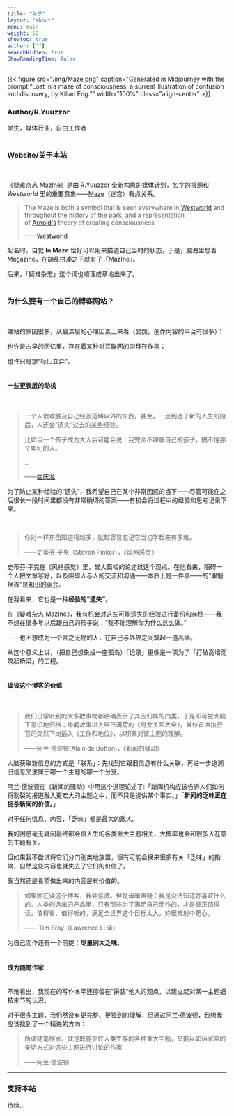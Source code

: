 ```yaml
---
title: "关于"
layout: "about"
menu: main
weight: 50
showtoc: true
author: [""]
searchHidden: true
ShowReadingTime: false
---
```

{{< figure src="/img/Maze.png" caption="Generated in Midjourney with the prompt “Lost in a maze of consciousness: a surreal illustration of confusion and discovery, by Kilian Eng.”" width="100%"  class="align-center"  >}}

### Author/R.Yuuzzor

学生，媒体行业，自由工作者<br>
<br>

### Website/关于本站<br>
<br>

[《疑难杂志 MazIne》](https://stalwart-semifreddo-41b5da.netlify.app/)是由 R.Yuuzzor 全新构思的媒体计划，名字的根源和 *Westworld*  里的重要意象——[Maze](https://westworld.fandom.com/wiki/The_Maze)（迷宫）有点关系。

> The Maze is both a symbol that is seen everywhere in [Westworld](https://westworld.fandom.com/wiki/Westworld_(Location) "Westworld (Location)") and throughout the history of the park, and a representation of [Arnold's](https://westworld.fandom.com/wiki/Arnold_Weber "Arnold Weber") theory of creating consciousness.
> 
> ——[Westworld](https://westworld.fandom.com/wiki/Westworld_Wiki) 

起名时，自觉 **In Maze** 恰好可以用来描述自己当时的状态，于是，脑海里想着 Magazine，在胡乱拼凑之下就有了「MazIne」。

后来，「疑难杂志」这个词也顺理成章地出来了。<br>
<br>

### 为什么要有一个自己的博客网站？<br>
<br>

建站的原因很多，从最深层的心理因素上来看（显然，创作内容的平台有很多）：

也许是古早的回忆里，存在着某种对互联网的崇拜在作祟；

也许只是想“标旧立异”。<br>
<br>

#### 一些更表层的动机<br>
<br>

> 一个人很难触及自己经验范畴以外的东西，甚至，一旦到达了新的人生阶段后，人还会“遗失”过去的某些经验。
> 
> 比如当一个孩子成为大人后可能会说：我完全不理解自己的孩子，搞不懂那个年纪的人。
>  
> ...
>
>——[崔庆龙](https://weibo.com/3762961402/MrI9CetYt)

为了防止某种经验的“遗失”，我希望自己在某个非常困惑的当下——尽管可能在之后很长一段时间里都没有非常确切的答案——有机会将过程中的经验和思考记录下来。

<br>

>你对一样东西知道得越多，就越容易忘记它当初学起来有多难。
>
>——史蒂芬·平克（Steven Pinker），《风格感觉》

史蒂芬·平克在《风格感觉》里，曾大篇幅的论述过这个观点。在他看来，阻碍一个人把文章写好，以及阻碍人与人的交流和沟通——本质上是一件事——的“罪魁祸首”是[知识的诅咒](https://zh.wikipedia.org/zh-cn/知識的詛咒)。

在我看来，它也是一种**经验的“遗失”**。

在《疑难杂志 MazIne》，我有机会对这些可能遗失的经验进行备份和存档——我不想在很多年以后跟自己的孩子说：“我不能理解你为什么这么做。”

——也不想成为一个言之无物的人，在自己与外界之间筑起一道高墙。

从这个意义上讲，（把自己想象成一座孤岛）「记录」更像是一项为了「打破高墙而筑起桥梁」的工程。<br>
<br>

#### 谈谈这个博客的价值<br>
<br>

> 我们日常听到的大多数事物都明确表示了其应归属的门类，于是即可被大脑下意识地归档：绯闻故事进入早已满荷的《男女关系大全》，某位首席执行官的突然下岗插入《工作和地位》，以积累对该主题的理解。
> 
> ——阿兰·德波顿(Alain de Botton)，《新闻的骚动》

大脑获取新信息的方式是「联系」：先找到它跟旧信息有什么关联，再进一步追溯旧信息又隶属于哪一个主题的哪一个分支。

阿兰·德波顿在《新闻的骚动》中用这个道理论述了:「新闻机构应该告诉人们如何将割裂的报道融入更宏大的主题之中，而不只是提供某个事实。」「**新闻的乏味正在扼杀新闻的价值。**」

对于任何信息、内容，「乏味」都是最大的敌人。

我的困惑毫无疑问最终都会跟人生的各类重大主题相关，大概率也会和很多人在意的主题有关。

但如果我不尝试将它们分门别类地放置，很有可能会换来很多有关「乏味」的指摘，自然这些内容也就失去了它们的价值了。

我当然还是希望做出来的内容是有价值的。

>如果妳在读这个博客，我会感激。但是毋庸置疑：我是没法知道妳喜欢什么的。人类创造出的产品里，只有那些为了满足自己而作的，才是真正值得读、值得看、值得听的。满足全世界这个目标太大，妳很难射中靶心。
>
>—— Tim Bray（Lawrence Li 译）

为自己而作还有一个前提：**尽量别太乏味**。<br>
<br>

#### 成为随笔作家<br>
<br>
不难看出，我现在的写作水平还停留在“拼装”他人的观点，以建立起对某一主题细枝末节的认识。

对于很多主题，我仍然没有更完整、更独到的理解，但通过阿兰·德波顿，我想我应该找到了一个精进的方向：

>所谓随笔作家，就是既能抓住人类生存的各种重大主题，又能以如话家常的亲切方式对这些主题进行讨论的作家
>
>——阿兰·德波顿


---


### 支持本站

待续...